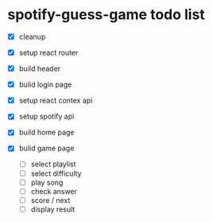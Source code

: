 # spotify-guess-game todo list

* [x] cleanup

* [x] setup react router
* [x] build header
* [x] bulid login page
* [x] setup react contex api
* [x] setup spotify api
* [x] build home page
* [x] bulid game page
  * [ ] select playlist
  * [ ] select difficulty
  * [ ] play song
  * [ ] check answer
  * [ ] score / next
  * [ ] display result  
